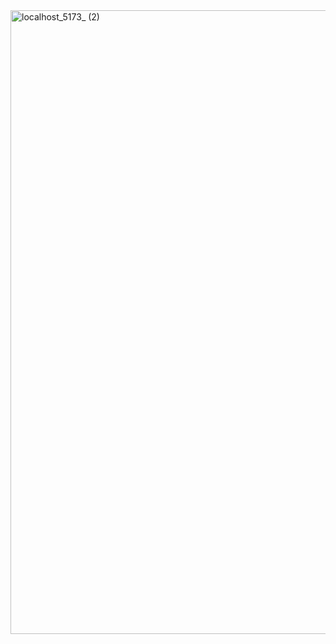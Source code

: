 
<img width="1800" height="998" alt="localhost_5173_ (2)" src="https://github.com/user-attachments/assets/63bbbbc7-70e1-431e-810e-2fb4b86a038b" />
